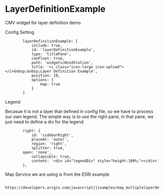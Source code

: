 # LayerDefinitionExample
CMV widget for layer definition demo

Config Setting
            
            layerDefinitionExample: {
                include: true,
                id: 'layerDefinitionExample',
                type: 'titlePane',
                canFloat: true,
                path: 'widgets/WindStation',
                title: '<i class="icon-large icon-upload"></i>&nbsp;&nbsp;Layer Definition Example',
                position: 19,
                options: {
                    map: true
                }
            }
            
            
Legend

Becasue it is not a layer that defined in config file, so we have to process our own legend. The simple way is to use the right pane, in that pane, we just need to define a div for the legend

        	right: {
        		id: 'sidebarRight',
        		placeAt: 'outer',
        		region: 'right',
        		splitter: true,
            open: 'none',
        		collapsible: true,
                content: '<div id="legendDiv" style="height:100%;"></div>'
        	}, 
        	
Map Service we are using is from the ESRI example
   
            https://developers.arcgis.com/javascript/jssamples/map_multiplelayerdef.html

